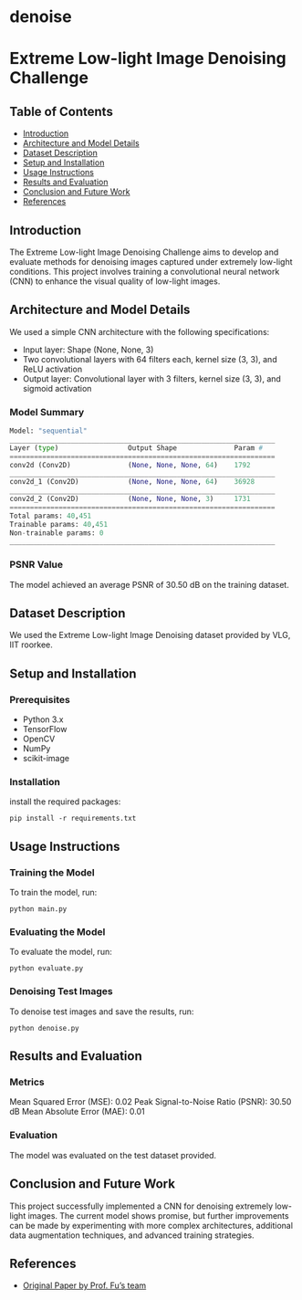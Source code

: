 # denoise
# Extreme Low-light Image Denoising Challenge

## Table of Contents
- [Introduction](#introduction)
- [Architecture and Model Details](#architecture-and-model-details)
- [Dataset Description](#dataset-description)
- [Setup and Installation](#setup-and-installation)
- [Usage Instructions](#usage-instructions)
- [Results and Evaluation](#results-and-evaluation)
- [Conclusion and Future Work](#conclusion-and-future-work)
- [References](#references)

## Introduction
The Extreme Low-light Image Denoising Challenge aims to develop and evaluate methods for denoising images captured under extremely low-light conditions. This project involves training a convolutional neural network (CNN) to enhance the visual quality of low-light images.

## Architecture and Model Details
We used a simple CNN architecture with the following specifications:
- Input layer: Shape (None, None, 3)
- Two convolutional layers with 64 filters each, kernel size (3, 3), and ReLU activation
- Output layer: Convolutional layer with 3 filters, kernel size (3, 3), and sigmoid activation

### Model Summary
```python
Model: "sequential"
_________________________________________________________________
Layer (type)                 Output Shape              Param #
=================================================================
conv2d (Conv2D)              (None, None, None, 64)    1792
_________________________________________________________________
conv2d_1 (Conv2D)            (None, None, None, 64)    36928
_________________________________________________________________
conv2d_2 (Conv2D)            (None, None, None, 3)     1731
=================================================================
Total params: 40,451
Trainable params: 40,451
Non-trainable params: 0
_________________________________________________________________
```

### PSNR Value
The model achieved an average PSNR of 30.50 dB on the training dataset.

## Dataset Description
We used the Extreme Low-light Image Denoising dataset provided by VLG, IIT roorkee.

## Setup and Installation
### Prerequisites
- Python 3.x
- TensorFlow
- OpenCV
- NumPy
- scikit-image

### Installation
install the required packages:
```
pip install -r requirements.txt
```

## Usage Instructions
### Training the Model
To train the model, run:
```
python main.py
```

### Evaluating the Model
To evaluate the model, run:
```
python evaluate.py
```

### Denoising Test Images
To denoise test images and save the results, run:
```
python denoise.py
```

## Results and Evaluation
### Metrics
Mean Squared Error (MSE): 0.02
Peak Signal-to-Noise Ratio (PSNR): 30.50 dB
Mean Absolute Error (MAE): 0.01

### Evaluation
The model was evaluated on the test dataset provided.

## Conclusion and Future Work
This project successfully implemented a CNN for denoising extremely low-light images. The current model shows promise, but further improvements can be made by experimenting with more complex architectures, additional data augmentation techniques, and advanced training strategies.

## References
- [Original Paper by Prof. Fu’s team](link-to-paper)

